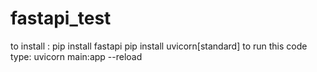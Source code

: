 # fastapi_test

to install :
pip install fastapi 
pip install uvicorn[standard]
to run this code type: uvicorn main:app --reload
